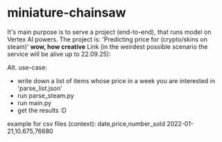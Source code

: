 # miniature-chainsaw

It's main purpose is to serve a project (end-to-end), that runs model on Vertex AI powers. The project is: 'Predicting price for (crypto/skins on steam)' **wow, how creative**
Link (in the weirdest possible scenario the service will be alive up to 22.09.25):

Alt. use-case:
* write down a list of items whose price in a week you are interested in 'parse_list.json'
* run parse_steam.py
* run main.py
* get the results :D


example for csv files (context):
date,price,number_sold
2022-01-21,10.675,76680

